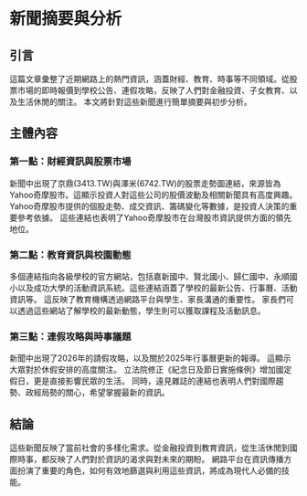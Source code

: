 # 新聞摘要與分析

## 引言

這篇文章彙整了近期網路上的熱門資訊，涵蓋財經、教育、時事等不同領域。從股票市場的即時報價到學校公告、連假攻略，反映了人們對金融投資、子女教育、以及生活休閒的關注。 本文將針對這些新聞進行簡單摘要與初步分析。

## 主體內容

### 第一點：財經資訊與股票市場

新聞中出現了京鼎(3413.TW)與澤米(6742.TW)的股票走勢圖連結，來源皆為Yahoo奇摩股市。這顯示投資人對這些公司的股價波動及相關新聞具有高度興趣。Yahoo奇摩股市提供的個股走勢、成交資訊、籌碼變化等數據，是投資人決策的重要參考依據。 這些連結也表明了Yahoo奇摩股市在台灣股市資訊提供方面的領先地位。

### 第二點：教育資訊與校園動態

多個連結指向各級學校的官方網站，包括嘉新國中、賢北國小、歸仁國中、永順國小以及成功大學的活動資訊系統。這些連結涵蓋了學校的最新公告、行事曆、活動資訊等。 這反映了教育機構透過網路平台與學生、家長溝通的重要性。 家長們可以透過這些網站了解學校的最新動態，學生則可以獲取課程及活動訊息。

### 第三點：連假攻略與時事議題

新聞中出現了2026年的請假攻略，以及關於2025年行事曆更新的報導。 這顯示大眾對於休假安排的高度關注。 立法院修正《紀念日及節日實施條例》增加國定假日，更是直接影響民眾的生活。 同時，遠見雜誌的連結也表明人們對國際趨勢、政經局勢的關心，希望掌握最新的資訊。

## 結論

這些新聞反映了當前社會的多樣化需求。從金融投資到教育資訊，從生活休閒到國際時事，都反映了人們對於資訊的渴求與對未來的期盼。 網路平台在資訊傳播方面扮演了重要的角色，如何有效地篩選與利用這些資訊，將成為現代人必備的技能。
